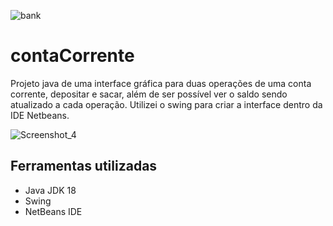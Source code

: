![bank](https://user-images.githubusercontent.com/81255475/164736352-637e691e-4907-44b2-b9ef-c246622c8654.png)
# contaCorrente
Projeto java de uma interface gráfica para duas operações de uma conta corrente, depositar e sacar, além de ser possível ver o saldo sendo atualizado a cada operação. Utilizei o swing para criar a interface dentro da IDE Netbeans.

![Screenshot_4](https://user-images.githubusercontent.com/81255475/164736458-560e246d-c225-4249-ae54-cd7a8b0cdf5a.png)

## Ferramentas utilizadas
* Java JDK 18
* Swing
* NetBeans IDE
